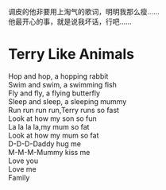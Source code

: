 调皮的他非要用上淘气的歌词，明明我那么瘦……  
他最开心的事，就是说我坏话，行吧……

# Terry Like Animals
Hop and hop, a hopping rabbit  
Swim and swim, a swimming fish  
Fly and fly, a flying butterfly  
Sleep and sleep, a sleeping mummy  
Run run run run,Terry runs so fast  
Look at how my son so fun  
La la la la,my mum so fat  
Look at how my mum so fat  
D-D-D-Daddy hug me  
M-M-M-Mummy kiss me  
Love you  
Love me  
Family